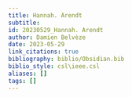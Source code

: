 ```yaml
---
title: Hannah. Arendt
subtitle:
id: 20230529_Hannah. Arendt
author: Damien Belvèze
date: 2023-05-29
link_citations: true
bibliography: biblio/Obsidian.bib
biblio_style: csl\ieee.csl
aliases: []
tags: []
---
```








